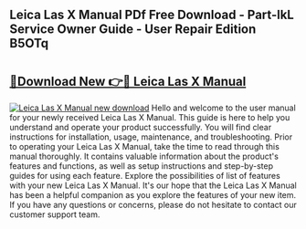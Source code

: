 ## Leica Las X Manual PDf Free Download - Part-lkL Service Owner Guide - User Repair Edition B5OTq

# <h2><a href="http://bc14597.oget.top/?id=Leica+Las+X+Manual">🔗Download New 👉🔴 Leica Las X Manual</a></h2>

[![Leica Las X Manual new download](https://i.imgur.com/5g1atiW.png)](http://bc14597.oget.top/?id=Leica+Las+X+Manual)
Hello and welcome to the user manual for your newly received Leica Las X Manual. This guide is here to help you understand and operate your product successfully. You will find clear instructions for installation, usage, maintenance, and troubleshooting. Prior to operating your Leica Las X Manual, take the time to read through this manual thoroughly. It contains valuable information about the product's features and functions, as well as setup instructions and step-by-step guides for using each feature. Explore the possibilities of list of features with your new Leica Las X Manual. It's our hope that the Leica Las X Manual has been a helpful companion as you explore the features of your new item. If you have any questions or concerns, please do not hesitate to contact our customer support team.
